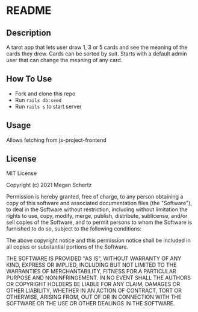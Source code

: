 # README

## Description
A tarot app that lets user draw 1, 3 or 5 cards and see the meaning of the cards they drew.
Cards can be sorted by suit.
Starts with a default admin user that can change the meaning of any card.

## How To Use

- Fork and clone this repo
- Run ```rails db:seed```
- Run ```rails s``` to start server

## Usage

Allows fetching from js-project-frontend

## License
MIT License

Copyright (c) 2021 Megan Schertz

Permission is hereby granted, free of charge, to any person obtaining a copy
of this software and associated documentation files (the "Software"), to deal
in the Software without restriction, including without limitation the rights
to use, copy, modify, merge, publish, distribute, sublicense, and/or sell
copies of the Software, and to permit persons to whom the Software is
furnished to do so, subject to the following conditions:

The above copyright notice and this permission notice shall be included in all
copies or substantial portions of the Software.

THE SOFTWARE IS PROVIDED "AS IS", WITHOUT WARRANTY OF ANY KIND, EXPRESS OR
IMPLIED, INCLUDING BUT NOT LIMITED TO THE WARRANTIES OF MERCHANTABILITY,
FITNESS FOR A PARTICULAR PURPOSE AND NONINFRINGEMENT. IN NO EVENT SHALL THE
AUTHORS OR COPYRIGHT HOLDERS BE LIABLE FOR ANY CLAIM, DAMAGES OR OTHER
LIABILITY, WHETHER IN AN ACTION OF CONTRACT, TORT OR OTHERWISE, ARISING FROM,
OUT OF OR IN CONNECTION WITH THE SOFTWARE OR THE USE OR OTHER DEALINGS IN THE
SOFTWARE.